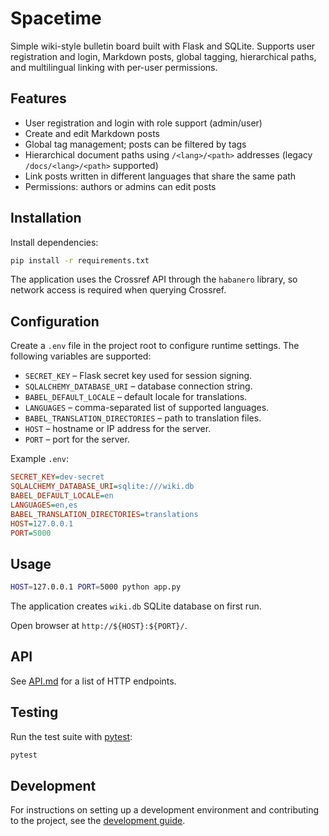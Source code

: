 # Spacetime

Simple wiki-style bulletin board built with Flask and SQLite. Supports user registration and login, Markdown posts, global tagging, hierarchical paths, and multilingual linking with per-user permissions.

## Features
- User registration and login with role support (admin/user)
- Create and edit Markdown posts
- Global tag management; posts can be filtered by tags
- Hierarchical document paths using `/<lang>/<path>` addresses (legacy `/docs/<lang>/<path>` supported)
- Link posts written in different languages that share the same path
- Permissions: authors or admins can edit posts

## Installation
Install dependencies:
```bash
pip install -r requirements.txt
```

The application uses the Crossref API through the `habanero` library, so network
access is required when querying Crossref.

## Configuration
Create a `.env` file in the project root to configure runtime settings. The
following variables are supported:

- `SECRET_KEY` – Flask secret key used for session signing.
- `SQLALCHEMY_DATABASE_URI` – database connection string.
- `BABEL_DEFAULT_LOCALE` – default locale for translations.
- `LANGUAGES` – comma-separated list of supported languages.
- `BABEL_TRANSLATION_DIRECTORIES` – path to translation files.
- `HOST` – hostname or IP address for the server.
- `PORT` – port for the server.

Example `.env`:

```ini
SECRET_KEY=dev-secret
SQLALCHEMY_DATABASE_URI=sqlite:///wiki.db
BABEL_DEFAULT_LOCALE=en
LANGUAGES=en,es
BABEL_TRANSLATION_DIRECTORIES=translations
HOST=127.0.0.1
PORT=5000
```

## Usage
```bash
HOST=127.0.0.1 PORT=5000 python app.py
```
The application creates `wiki.db` SQLite database on first run.

Open browser at `http://${HOST}:${PORT}/`.

## API

See [API.md](API.md) for a list of HTTP endpoints.

## Testing

Run the test suite with [pytest](https://docs.pytest.org/):

```bash
pytest
```

## Development

For instructions on setting up a development environment and contributing to the
project, see the [development guide](docs/DEVELOPMENT.md).
